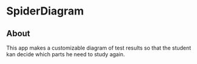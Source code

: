 # SpiderDiagram
## About
This app makes a customizable diagram of test results so that the student kan decide which parts he need to study again.